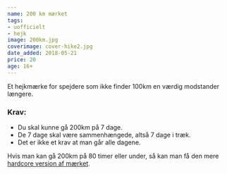 ```yaml
---
name: 200 km mærket
tags:
- uofficielt
- hejk
image: 200km.jpg
coverimage: cover-hike2.jpg
date_added: 2018-05-21
price: 20
age: 16+
---
```

Et hejkmærke for spejdere som ikke finder 100km en værdig modstander længere.

### Krav:
- Du skal kunne gå 200km på 7 dage.
- De 7 dage skal være sammenhængede, altså 7 dage i træk.
- Det er ikke et krav at man går alle dagene.

Hvis man kan gå 200km på 80 timer eller under, så kan man få den mere [hardcore version af mærket](/m/200km-hardcore).